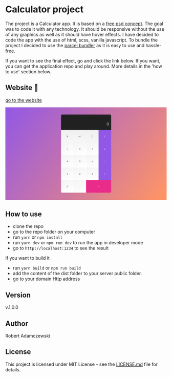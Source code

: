 # Calculator project

The project is a Calculator app. It is based on a [free psd concept](https://creativetacos.com/free-calculator-psd/). The goal was to code it with any technology. It should be responsive without the use of any graphics as well as it should have hover effects.
I have decided to code the app with the use of html, scss, vanilla javascript. To bundle the project I decided to use the [parcel bundler](parceljs.org) as it is easy to use and hassle-free.

If you want to see the final effect, go and click the link below.
If you want, you can get the application repo and play around.
More details in the 'how to use' section below.

## Website 🚀

[go to the website](https://rogreyroom.github.io/calc)

![Calculator project image](src/img/cover.png)

## How to use

- clone the repo
- go to the repo folder on your computer
- run `yarn` or `npm install`
- run `yarn dev` or `npm run dev` to run the app in developer mode
- go to `http://localhost:1234` to see the result

If you want to build it

- run `yarn build` or `npm run build`
- add the content of the dist folder to your server public folder.
- go to your domain Http address

## Version

v.1.0.0

## Author

Robert Adamczewski

## License

This project is licensed under MIT License - see the [LICENSE.md](./LICENSE.md) file for details.
